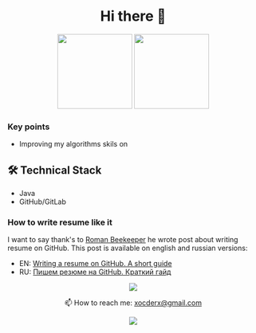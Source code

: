 <h1 align='center'>
    Hi there 👋
</h1>

<!--
**X-x-CoDeR-x-X/X-x-CoDeR-x-X** is a ✨ _special_ ✨ repository because its `README.md` (this file) appears on your GitHub profile.

Here are some ideas to get you started:

- 🔭 I’m currently working on ...
- 🌱 I’m currently learning ...
- 👯 I’m looking to collaborate on ...
- 🤔 I’m looking for help with ...
- 💬 Ask me about ...
- 📫 How to reach me: ...
- 😄 Pronouns: ...
- ⚡ Fun fact: ...
-->
<p align = 'center'>
 <a href="https://github-readme-stats.vercel.app/api?username=X-x-CoDeR-x-X&show_icons=true&count_private=true">
    <img height=150 src="https://github-readme-stats.vercel.app/api?username=X-x-CoDeR-x-X&show_icons=true&count_private=true" /></a>
<a href="https://github.com/X-x-CoDeR-x-X/github-readme-stats"><img height=150 src="https://github-readme-stats.vercel.app/api/top-langs/?username=X-x-CoDeR-x-X&layout=compact" /></a>
 </p>

### Key points

*   Improving my algorithms skils on 

## 🛠 Technical Stack
*   Java
*   GitHub/GitLab


### How to write resume like it
I want to say thank's to [Roman Beekeeper](https://github.com/romankh3/romankh3/tree/main) he wrote post about writing resume on GitHub. 
This post is available on english and russian versions:
*   EN: [Writing a resume on GitHub. A short guide](https://codegym.cc/groups/posts/589-writing-a-resume-on-github-a-short-guide)
*   RU: [Пишем резюме на GitHub. Краткий гайд](https://javarush.ru/groups/posts/3424-pishem-rezjume-na-github)

<p align='center'>
   <a href="https://www.linkedin.com/in/evgenii-paikin-654937181/">
       <img src="https://img.shields.io/badge/linkedin-%230077B5.svg?&style=for-the-badge&logo=linkedin&logoColor=white"/>
   </a>

<p align='center'>
   📫 How to reach me: <a href='mailto:xocderx@gmail.com'>xocderx@gmail.com</a>
</p>
<p align='center'>
    <a href="https://www.paypal.com/donate/?business=SCGB2WAKVJXXN&no_recurring=0&currency_code=USD">
        <img src="https://img.shields.io/badge/PayPal-00457C?style=for-the-badge&logo=paypal&logoColor=white">
    </a>
